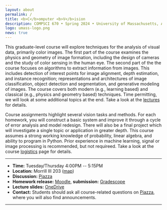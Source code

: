 ```yaml
---
layout: about
permalink: /
title: <b>C</b>omputer <b>V</b>ision
description: COMPSCI 670 • Spring 2024 • University of Massachusetts, Amherst
logo: umass-logo.png
news: true
---
```


This graduate-level course will explore techniques for the analysis of
visual data, primarily color images. The first part of the course
examines the physics and geometry of image formation, including the
design of cameras and the study of color sensing in the human eye. The
second part of the the course focuses on algorithms to extract
information from images. This includes detection of interest points
for image alignment, depth estimation, and instance recognition;
representations and architectures of image classification, object
detection and segmentation, and generative modeling of images. The
course covers both modern (e.g., learning based) and classical
(e.g., physics and geometry based) techniques. Time permitting, we
will look at some additional topics at the end. Take a look at the
[lectures](lectures/) for details.

Course assignments highlight several vision tasks and
methods. For each homework, you will construct a basic system and
improve it through a cycle of error analysis and model redesign. There
will also be a final project which will investigate a single topic or
application in greater depth. This course assumes a strong working
knowledge of probability, linear algebra, and ability to program in
Python. Prior experience in machine learning, signal or image
processing is recommended, but not requireed. Take a look at the
course [logistics](logistics/) page for details.

***

- **Time:** Tuesday/Thursday 4:00PM -- 5:15PM
- **Location:** Morrill III  203 ([map](https://maps.app.goo.gl/HXLNQUFnBkSL7fQQ9))
- **Discussion:** [Piazza]()
- **Homework release:** [Moodle](), **submission:** [Gradescope]()
- **Lecture slides:** [OneDrive]()
- **Contact:** Students should ask all course-related questions on
  [Piazza](), where you will also find announcements.

***
